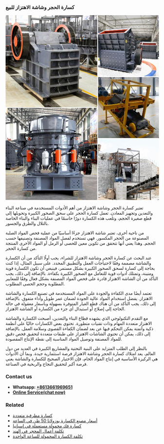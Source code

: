 <h3>كسارة الحجر وشاشة الاهتزاز للبيع</h3><img src='1701852779.jpg' alt=''><p>تعتبر كسارة الحجر وشاشة الاهتزاز من أهم الأدوات المستخدمة في صناعة البناء والتعدين وتجهيز المعادن. تعمل كسارة الحجر على سحق الصخور الكبيرة وتحويلها إلى قطع صغيرة الحجم، وتلعب هذه الكسارة دورًا حاسمًا في عمليات البناء والبناء الخاصة بالتلال والطرق والجسور.</p><p>من ناحية أخرى، تعتبر شاشة الاهتزاز جزءًا أساسيًا من عملية فحص المواد الصلبة المصنوعة من الحجر المكسور. فهي تستخدم لفصل المواد المصنفة وتصنيفها حسب الحجم. وهذا يعني أنها تتحقق من تكوين معين للحصى أو الرمل أو المواد الأخرى المنتجة من كسارة الحجر.</p><p>عند البحث عن كسارة الحجر وشاشة الاهتزاز للشراء، يجب أولًا التأكد من أن الكسارة والشاشة مصممة وفقًا لاحتياجات العمل والتطبيق المحدد. على سبيل المثال، إذا كنت بحاجة إلى كسارة لسحق الصخور الكبيرة بشكل مستمر، فينبغي أن تكون الكسارة قوية ومتينة، وتمتلك أدوات قوية للتعامل مع الصخور الكبيرة بكفاءة. بالإضافة إلى ذلك، يجب التأكد من أن الشاشة الاهتزاز قادرة على فحص المواد المصنفة بشكل فعال وفقًا للمعايير المطلوبة وحجم الحصى المطلوب.</p><p>تعتمد أيضًا مدى الكفاءة والجودة على المواد المستخدمة في تصنيع الكسارة والشاشة الاهتزاز. يفضل استخدام المواد عالية الجودة لضمان عمر طويل وأداء متفوق. بالإضافة إلى ذلك، يجب التأكد من أن هناك قطع الغيار المتوفرة بسهولة وبأسعار معقولة في حالة الحاجة إلى إصلاح أو استبدال أي جزء من الكسارة أو الشاشة الاهتزاز.</p><p>مع التقدم التكنولوجي الذي يشهده قطاع البناء والتعدين، أصبحت الكسارة والشاشة الاهتزاز متعددة المهام وذات تقنيات متطورة. تحتوي بعض الكسارات حاليًا على أنظمة ذكية وأتمتة يمكن التحكم فيها عن بعد لضمان الكفاءة القصوى وسلامة العمل. بالإضافة إلى ذلك، يمكن أن تحتوي الشاشات الاهتزاز على طبقات متعددة لتحقيق فحص دقيق للمواد المصنفة وتوصيل المواد المناسبة إلى نقطة الإنتاج المقصودة.</p><p>بالنظر إلى الطلب المتزايد على البنية التحتية والمشاريع الكبيرة في العديد من دول العالم، يعد امتلاك كسارة الحجر وشاشة الاهتزاز فرصة استثمارية جيدة. وبما أن الأدوات هي الركيزة الأساسية في إنتاج المواد الخام، فإن الاختيار الصحيح للكسارة والشاشة يعني فرصة أكبر لتحقيق النجاح والربحية في الصناعة.</p><h3>Contact us</h3><ul><li><strong>Whatsapp:&nbsp;<a href="https://wa.me/8613661969651">+8613661969651</a></strong></li><li><a href="https://swt.shibang-china.com/?git&amp;zhl&amp;كسارة الحجر وشاشة الاهتزاز للبيع"><strong>Online Service(chat now)</strong></a></li></ul><h3>Related</h3><ul><li><a href='كسارة مطرقية متعددة.md'>كسارة مطرقية متعددة</a></li><li><a href='أسعار مصنع الكسارة بوزولانا 50 طن في الساعة.md'>أسعار مصنع الكسارة بوزولانا 50 طن في الساعة</a></li><li><a href='كسارة فك محمولة مستعملة في إسبانيا.md'>كسارة فك محمولة مستعملة في إسبانيا</a></li><li><a href='تكلفة أعمال المحجر في الهند.md'>تكلفة أعمال المحجر في الهند</a></li><li><a href='تكلفة الكسارة المحمولة للساعة الواحدة.md'>تكلفة الكسارة المحمولة للساعة الواحدة</a></li></ul>